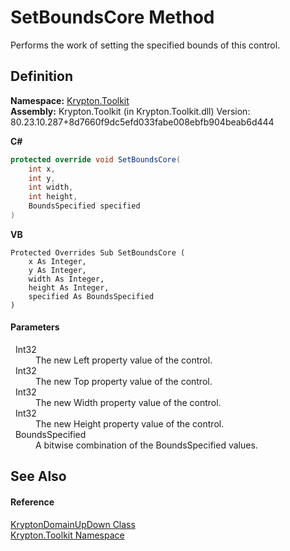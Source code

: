 # SetBoundsCore Method


Performs the work of setting the specified bounds of this control.



## Definition
**Namespace:** <a href="79d2eac2-21f4-54ff-7552-b20c33c30600.md">Krypton.Toolkit</a>  
**Assembly:** Krypton.Toolkit (in Krypton.Toolkit.dll) Version: 80.23.10.287+8d7660f9dc5efd033fabe008ebfb904beab6d444

**C#**
``` C#
protected override void SetBoundsCore(
	int x,
	int y,
	int width,
	int height,
	BoundsSpecified specified
)
```
**VB**
``` VB
Protected Overrides Sub SetBoundsCore ( 
	x As Integer,
	y As Integer,
	width As Integer,
	height As Integer,
	specified As BoundsSpecified
)
```



#### Parameters
<dl><dt>  Int32</dt><dd>The new Left property value of the control.</dd><dt>  Int32</dt><dd>The new Top property value of the control.</dd><dt>  Int32</dt><dd>The new Width property value of the control.</dd><dt>  Int32</dt><dd>The new Height property value of the control.</dd><dt>  BoundsSpecified</dt><dd>A bitwise combination of the BoundsSpecified values.</dd></dl>

## See Also


#### Reference
<a href="24aa0fe5-0782-ad49-0c73-9b2c5b1d2796.md">KryptonDomainUpDown Class</a>  
<a href="79d2eac2-21f4-54ff-7552-b20c33c30600.md">Krypton.Toolkit Namespace</a>  
